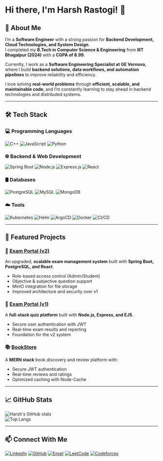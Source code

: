 # Hi there, I'm Harsh Rastogi! 👋

## 🚀 About Me  
I’m a **Software Engineer** with a strong passion for **Backend Development, Cloud Technologies, and System Design**.  
I completed my **B.Tech in Computer Science & Engineering** from **IIIT Bhagalpur (2024)** with a **CGPA of 8.99**.  

Currently, I work as a **Software Engineering Specialist at GE Vernova**, where I build **backend solutions, data workflows, and automation pipelines** to improve reliability and efficiency. 

I love solving **real-world problems** through **efficient, scalable, and maintainable code**, and I’m constantly learning to stay ahead in backend technologies and distributed systems.

---

## 🛠 Tech Stack  

### 💻 Programming Languages  
![C++](https://img.shields.io/badge/C++-blue?style=for-the-badge&logo=c%2B%2B)
![JavaScript](https://img.shields.io/badge/JavaScript-yellow?style=for-the-badge&logo=javascript)
![Python](https://img.shields.io/badge/Python-blue?style=for-the-badge&logo=python)

### 🌐 Backend & Web Development  
![Spring Boot](https://img.shields.io/badge/Spring%20Boot-brightgreen?style=for-the-badge&logo=springboot)
![Node.js](https://img.shields.io/badge/Node.js-green?style=for-the-badge&logo=node.js)
![Express.js](https://img.shields.io/badge/Express.js-grey?style=for-the-badge&logo=express)
![React](https://img.shields.io/badge/React-blue?style=for-the-badge&logo=react)

### 🛢 Databases  
![PostgreSQL](https://img.shields.io/badge/PostgreSQL-blue?style=for-the-badge&logo=postgresql)
![MySQL](https://img.shields.io/badge/MySQL-blue?style=for-the-badge&logo=mysql)
![MongoDB](https://img.shields.io/badge/MongoDB-green?style=for-the-badge&logo=mongodb)

### ☁️ Tools  
![Kubernetes](https://img.shields.io/badge/Kubernetes-blue?style=for-the-badge&logo=kubernetes)
![Helm](https://img.shields.io/badge/Helm-grey?style=for-the-badge&logo=helm)
![ArgoCD](https://img.shields.io/badge/ArgoCD-orange?style=for-the-badge&logo=argo)
![Docker](https://img.shields.io/badge/Docker-blue?style=for-the-badge&logo=docker)
![CI/CD](https://img.shields.io/badge/CI%2FCD-pipelines-blueviolet?style=for-the-badge&logo=githubactions)

---

## 📌 Featured Projects  

### 🚀 [Exam Portal (v2)](https://github.com/harshrastogi15/examportal.v2)  
An upgraded, **scalable exam management system** built with **Spring Boot, PostgreSQL, and React**.  
- Role-based access control (Admin/Student)  
- Objective & subjective question support  
- MinIO integration for file storage  
- Improved architecture and security over v1  

### 📝 [Exam Portal (v1)](https://github.com/harshrastogi15/examportal)  
A **full-stack quiz platform** built with **Node.js, Express, and EJS**.  
- Secure user authentication with JWT  
- Real-time exam results and reporting  
- Foundation for the v2 system  

### 📚 [BookStore](https://github.com/harshrastogi15/Book_Store)  
A **MERN stack** book discovery and review platform with:  
- Secure JWT authentication  
- Real-time reviews and ratings  
- Optimized caching with Node-Cache  


---

## 📈 GitHub Stats  
![Harsh's GitHub stats](https://github-readme-stats.vercel.app/api?username=harshrastogi15&show_icons=true&theme=tokyonight)  
![Top Langs](https://github-readme-stats.vercel.app/api/top-langs/?username=harshrastogi15&layout=compact&theme=tokyonight)

---

## 📫 Connect With Me  
[![LinkedIn](https://img.shields.io/badge/LinkedIn-blue?style=for-the-badge&logo=linkedin)](https://www.linkedin.com/in/harshrastogi15/)   [![GitHub](https://img.shields.io/badge/GitHub-black?style=for-the-badge&logo=github)](https://github.com/harshrastogi15)   [![Email](https://img.shields.io/badge/Email-red?style=for-the-badge&logo=gmail)](mailto:hrastogi2002@gmail.com)   [![LeetCode](https://img.shields.io/badge/LeetCode-orange?style=for-the-badge&logo=leetcode)](https://leetcode.com/u/harsh_r15/)   [![Codeforces](https://img.shields.io/badge/Codeforces-blue?style=for-the-badge&logo=codeforces)](https://codeforces.com/profile/harsh_r15) 
